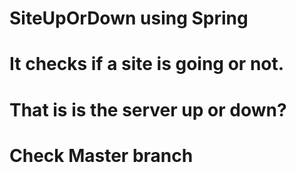 # SiteUpOrDown using Spring
# It checks if a site is going or not.
# That is is the server up or down?
# Check Master branch
